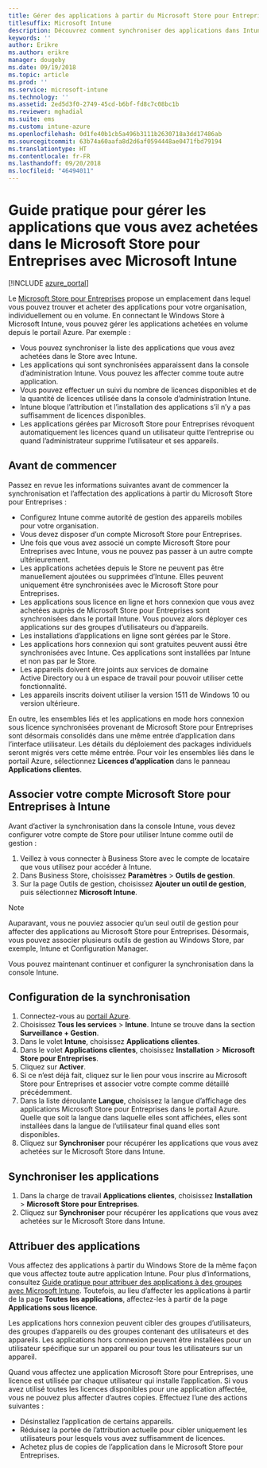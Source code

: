 ```yaml
---
title: Gérer des applications à partir du Microsoft Store pour Entreprises
titlesuffix: Microsoft Intune
description: Découvrez comment synchroniser des applications dans Intune à partir de Microsoft Store pour Entreprises, puis assignez et suivez ces applications.
keywords: ''
author: Erikre
ms.author: erikre
manager: dougeby
ms.date: 09/19/2018
ms.topic: article
ms.prod: ''
ms.service: microsoft-intune
ms.technology: ''
ms.assetid: 2ed5d3f0-2749-45cd-b6bf-fd8c7c08bc1b
ms.reviewer: mghadial
ms.suite: ems
ms.custom: intune-azure
ms.openlocfilehash: 0d1fe40b1cb5a496b3111b2630718a3dd17486ab
ms.sourcegitcommit: 63b74a60aafa8d2d6af0594448ae0471fbd79194
ms.translationtype: HT
ms.contentlocale: fr-FR
ms.lasthandoff: 09/20/2018
ms.locfileid: "46494011"
---
```

# <a name="how-to-manage-apps-you-purchased-from-the-microsoft-store-for-business-with-microsoft-intune"></a>Guide pratique pour gérer les applications que vous avez achetées dans le Microsoft Store pour Entreprises avec Microsoft Intune

[!INCLUDE [azure_portal](./includes/azure_portal.md)]

Le [Microsoft Store pour Entreprises](https://www.microsoft.com/business-store) propose un emplacement dans lequel vous pouvez trouver et acheter des applications pour votre organisation, individuellement ou en volume. En connectant le Windows Store à Microsoft Intune, vous pouvez gérer les applications achetées en volume depuis le portail Azure. Par exemple :
* Vous pouvez synchroniser la liste des applications que vous avez achetées dans le Store avec Intune.
* Les applications qui sont synchronisées apparaissent dans la console d’administration Intune. Vous pouvez les affecter comme toute autre application.
* Vous pouvez effectuer un suivi du nombre de licences disponibles et de la quantité de licences utilisée dans la console d’administration Intune.
* Intune bloque l’attribution et l’installation des applications s’il n’y a pas suffisamment de licences disponibles.
* Les applications gérées par Microsoft Store pour Entreprises révoquent automatiquement les licences quand un utilisateur quitte l’entreprise ou quand l’administrateur supprime l’utilisateur et ses appareils.

## <a name="before-you-start"></a>Avant de commencer

Passez en revue les informations suivantes avant de commencer la synchronisation et l’affectation des applications à partir du Microsoft Store pour Entreprises :

- Configurez Intune comme autorité de gestion des appareils mobiles pour votre organisation.
- Vous devez disposer d’un compte Microsoft Store pour Entreprises.
- Une fois que vous avez associé un compte Microsoft Store pour Entreprises avec Intune, vous ne pouvez pas passer à un autre compte ultérieurement.
- Les applications achetées depuis le Store ne peuvent pas être manuellement ajoutées ou supprimées d’Intune. Elles peuvent uniquement être synchronisées avec le Microsoft Store pour Entreprises.
- Les applications sous licence en ligne et hors connexion que vous avez achetées auprès de Microsoft Store pour Entreprises sont synchronisées dans le portail Intune. Vous pouvez alors déployer ces applications sur des groupes d’utilisateurs ou d’appareils. 
- Les installations d’applications en ligne sont gérées par le Store.
- Les applications hors connexion qui sont gratuites peuvent aussi être synchronisées avec Intune. Ces applications sont installées par Intune et non pas par le Store.
- Les appareils doivent être joints aux services de domaine Active Directory ou à un espace de travail pour pouvoir utiliser cette fonctionnalité.
- Les appareils inscrits doivent utiliser la version 1511 de Windows 10 ou version ultérieure.

En outre, les ensembles liés et les applications en mode hors connexion sous licence synchronisées provenant de Microsoft Store pour Entreprises sont désormais consolidés dans une même entrée d’application dans l’interface utilisateur. Les détails du déploiement des packages individuels seront migrés vers cette même entrée. Pour voir les ensembles liés dans le portail Azure, sélectionnez **Licences d’application** dans le panneau **Applications clientes**.

## <a name="associate-your-microsoft-store-for-business-account-with-intune"></a>Associer votre compte Microsoft Store pour Entreprises à Intune
Avant d’activer la synchronisation dans la console Intune, vous devez configurer votre compte de Store pour utiliser Intune comme outil de gestion :
1. Veillez à vous connecter à Business Store avec le compte de locataire que vous utilisez pour accéder à Intune.
2. Dans Business Store, choisissez **Paramètres** > **Outils de gestion**.
3. Sur la page Outils de gestion, choisissez **Ajouter un outil de gestion**, puis sélectionnez **Microsoft Intune**.

> [!NOTE]
> Auparavant, vous ne pouviez associer qu’un seul outil de gestion pour affecter des applications au Microsoft Store pour Entreprises. Désormais, vous pouvez associer plusieurs outils de gestion au Windows Store, par exemple, Intune et Configuration Manager.

Vous pouvez maintenant continuer et configurer la synchronisation dans la console Intune.

## <a name="configure-synchronization"></a>Configuration de la synchronisation

1. Connectez-vous au [portail Azure](https://portal.azure.com).
2. Choisissez **Tous les services** > **Intune**. Intune se trouve dans la section **Surveillance + Gestion**.
3. Dans le volet **Intune**, choisissez **Applications clientes**.
1. Dans le volet **Applications clientes**, choisissez **Installation** > **Microsoft Store pour Entreprises**.
2. Cliquez sur **Activer**.
3. Si ce n’est déjà fait, cliquez sur le lien pour vous inscrire au Microsoft Store pour Entreprises et associer votre compte comme détaillé précédemment.
5. Dans la liste déroulante **Langue**, choisissez la langue d’affichage des applications Microsoft Store pour Entreprises dans le portail Azure. Quelle que soit la langue dans laquelle elles sont affichées, elles sont installées dans la langue de l’utilisateur final quand elles sont disponibles.
6. Cliquez sur **Synchroniser** pour récupérer les applications que vous avez achetées sur le Microsoft Store dans Intune.

## <a name="synchronize-apps"></a>Synchroniser les applications

1. Dans la charge de travail **Applications clientes**, choisissez **Installation** > **Microsoft Store pour Entreprises**.
2. Cliquez sur **Synchroniser** pour récupérer les applications que vous avez achetées sur le Microsoft Store dans Intune.

## <a name="assign-apps"></a>Attribuer des applications

Vous affectez des applications à partir du Windows Store de la même façon que vous affectez toute autre application Intune. Pour plus d’informations, consultez [Guide pratique pour attribuer des applications à des groupes avec Microsoft Intune](apps-deploy.md). Toutefois, au lieu d’affecter les applications à partir de la page **Toutes les applications**, affectez-les à partir de la page **Applications sous licence**.

Les applications hors connexion peuvent cibler des groupes d’utilisateurs, des groupes d’appareils ou des groupes contenant des utilisateurs et des appareils.
Les applications hors connexion peuvent être installées pour un utilisateur spécifique sur un appareil ou pour tous les utilisateurs sur un appareil. 


Quand vous affectez une application Microsoft Store pour Entreprises, une licence est utilisée par chaque utilisateur qui installe l’application. Si vous avez utilisé toutes les licences disponibles pour une application affectée, vous ne pouvez plus affecter d’autres copies. Effectuez l’une des actions suivantes :
* Désinstallez l’application de certains appareils.
* Réduisez la portée de l’attribution actuelle pour cibler uniquement les utilisateurs pour lesquels vous avez suffisamment de licences.
* Achetez plus de copies de l’application dans le Microsoft Store pour Entreprises.


